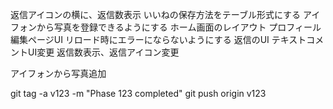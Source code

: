 返信アイコンの横に、返信数表示
いいねの保存方法をテーブル形式にする
アイフォンから写真を登録できるようにする
ホーム画面のレイアウト
プロフィール編集ページUI
リロード時にエラーにならないようにする
返信のUI
テキストコメントUI変更
返信数表示、返信アイコン変更

アイフォンから写真追加






git tag -a v123 -m "Phase 123 completed"
git push origin v123